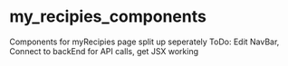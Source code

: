# my_recipies_components
Components for myRecipies page split up seperately
ToDo: 
Edit NavBar, Connect to backEnd for API calls, get JSX working

